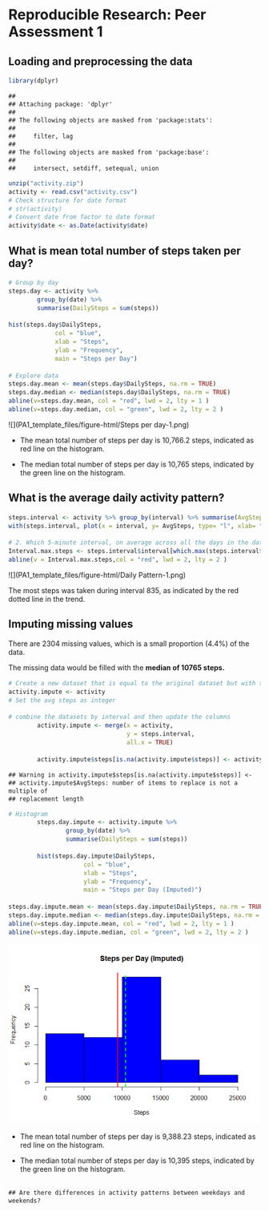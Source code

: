 # Reproducible Research: Peer Assessment 1


## Loading and preprocessing the data

```r
library(dplyr)
```

```
## 
## Attaching package: 'dplyr'
## 
## The following objects are masked from 'package:stats':
## 
##     filter, lag
## 
## The following objects are masked from 'package:base':
## 
##     intersect, setdiff, setequal, union
```

```r
unzip("activity.zip")
activity <- read.csv("activity.csv")
# Check structure for date format
# str(activity)
# Convert date from factor to date format
activity$date <- as.Date(activity$date)
```


## What is mean total number of steps taken per day?

```r
# Group by day
steps.day <- activity %>% 
        group_by(date) %>% 
        summarise(DailySteps = sum(steps))

hist(steps.day$DailySteps, 
             col = "blue", 
             xlab = "Steps", 
             ylab = "Frequency", 
             main = "Steps per Day")

# Explore data
steps.day.mean <- mean(steps.day$DailySteps, na.rm = TRUE)
steps.day.median <- median(steps.day$DailySteps, na.rm = TRUE)
abline(v=steps.day.mean, col = "red", lwd = 2, lty = 1 )
abline(v=steps.day.median, col = "green", lwd = 2, lty = 2 )
```

![](PA1_template_files/figure-html/Steps per day-1.png) 

*  The mean total number of steps per day is 10,766.2 steps, indicated as red line on the histogram.

*  The median total number of steps per day is 10,765 steps, indicated by the green line on the histogram.

## What is the average daily activity pattern?

```r
steps.interval <- activity %>% group_by(interval) %>% summarise(AvgSteps = as.integer(ceiling(mean(steps, na.rm = TRUE))))
with(steps.interval, plot(x = interval, y= AvgSteps, type= "l", xlab= "Daily 5 minute intervals", ylab="Steps"))

# 2. Which 5-minute interval, on average across all the days in the dataset, contains the maximum number of steps?
Interval.max.steps <- steps.interval$interval[which.max(steps.interval$AvgSteps)]
abline(v = Interval.max.steps,col = "red", lwd = 2, lty = 2 )
```

![](PA1_template_files/figure-html/Daily Pattern-1.png) 

The most steps was taken during interval 835, as indicated by the red dotted line in the trend.


## Imputing missing values

There are 2304 missing values, which is a small proportion (4.4%) of the data.

The missing data would be filled with the **median of 10765 steps.**


```r
# Create a new dataset that is equal to the original dataset but with the missing data filled in.
activity.impute <- activity
# Set the avg steps as integer

# combine the datasets by interval and then update the columns
        activity.impute <- merge(x = activity, 
                                 y = steps.interval, 
                                 all.x = TRUE)

        activity.impute$steps[is.na(activity.impute$steps)] <- activity.impute$AvgSteps
```

```
## Warning in activity.impute$steps[is.na(activity.impute$steps)] <-
## activity.impute$AvgSteps: number of items to replace is not a multiple of
## replacement length
```

```r
# Histogram
        steps.day.impute <- activity.impute %>% 
                group_by(date) %>% 
                summarise(DailySteps = sum(steps))
        
        hist(steps.day.impute$DailySteps, 
                     col = "blue", 
                     xlab = "Steps", 
                     ylab = "Frequency", 
                     main = "Steps per Day (Imputed)")

steps.day.impute.mean <- mean(steps.day.impute$DailySteps, na.rm = TRUE)
steps.day.impute.median <- median(steps.day.impute$DailySteps, na.rm = TRUE)
abline(v=steps.day.impute.mean, col = "red", lwd = 2, lty = 1 )
abline(v=steps.day.impute.median, col = "green", lwd = 2, lty = 2 )
```

![](PA1_template_files/figure-html/Impute-1.png) 

*  The mean total number of steps per day is 9,388.23 steps, indicated as red line on the histogram.

*  The median total number of steps per day is 10,395 steps, indicated by the green line on the histogram.

```

## Are there differences in activity patterns between weekdays and weekends?



